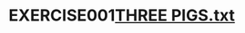 # EXERCISE001[THREE PIGS.txt](https://github.com/SET025187/EXERCISE001/files/8320247/THREE.PIGS.txt)
